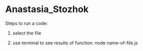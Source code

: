 # Anastasia_Stozhok

Steps to run a code:

1. select the file

2. use terminal to see results of function: node name-of-file.js
